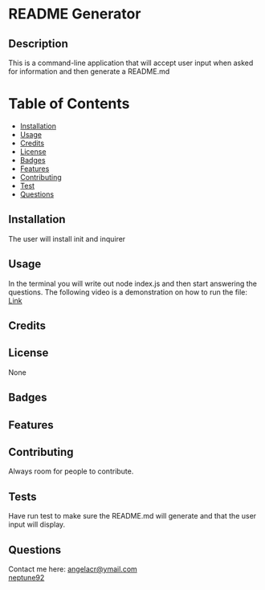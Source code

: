 # README Generator


  ## Description
  This is a command-line application that will accept user input when asked for information and then generate a README.md


  # Table of Contents
  * [Installation](#Installation)
  * [Usage](#Usage)
  * [Credits](#Credits)
  * [License](#License)
  * [Badges](#Badges)
  * [Features](#Features)
  * [Contributing](#Contributing)
  * [Test](#Test)
  * [Questions](#Questions)

  ## Installation
  The user will install init and inquirer

  ## Usage
  In the terminal you will write out node index.js and then start answering the questions.
  The following video is a demonstration on how to run the file: <a href="https://www.youtube.com/watch?v=SELJoty1R58&ab_channel=AngelaRubio" target="_blank">Link</a>

  ## Credits
  

  ## License
  None

  ## Badges


  ## Features


  ## Contributing
  Always room for people to contribute.

  ## Tests
  Have run test to make sure the README.md will generate and that the user input will display.

  ## Questions
  Contact me here: angelacr@ymail.com
  <br>
  [neptune92](github.com/neptune92)


